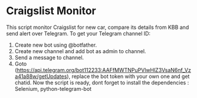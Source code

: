 # Craigslist Monitor
This script monitor Craigslist for new car, compare its details from KBB and send alert over Telegram. 
To get your Telegram channel ID:
1. Create new bot using @botfather.
2. Create new channel and add bot as admin to channel.
3. Send a message to channel.
4. Goto (https://api.telegram.org/bot112233:AAFfMWTNPuPVlwHlZ3VsaN6nf_Vza41a88w/getUpdates), replace the bot token with your own one and get chatid.
Now the script is ready, dont forget to install the dependencies : Selenium, python-telegram-bot
